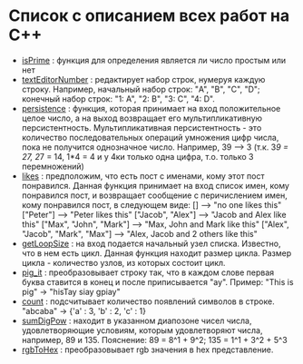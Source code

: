 # Список с описанием всех работ на C++

- [isPrime](https://github.com/GunBladeMan/someCodeForFun/blob/main/C%2B%2B/isPrime.txt) : функция для определения является ли число простым или нет
- [textEditorNumber](https://github.com/GunBladeMan/someCodeForFun/blob/main/C%2B%2B/textEditorNumber.txt) : редактирует набор строк, нумеруя каждую строку. Например, начальный набор строк: "A", "B", "C", "D"; конечный набор строк: "1: A", "2: B", "3: C", "4: D".
- [persistence](https://github.com/GunBladeMan/someCodeForFun/blob/main/C++/persistence.txt) : функция, которая принимает на вход положительное целое число, а на выход возвращает его мультипликативную персистентность. Мультипликативная персистентность - это количество последовательных операций умножения цифр числа, пока не получится однозначное число. Например, 39 --> 3 (т.к. 3*9 = 27, 2*7 = 14, 1*4 = 4 и у 4ки только одна цифра, т.о. только 3 перемножений)
- [likes](https://github.com/GunBladeMan/someCodeForFun/blob/main/C%2B%2B/likes.txt) : предположим, что есть пост с именами, кому этот пост понравился. Данная функция принимает на вход список имен, кому понравился пост, и возвращает сообщение с перичислением имен, кому понравился пост, в следующем виде:
  [] --> "no one likes this"
  ["Peter"] -->  "Peter likes this"
  ["Jacob", "Alex"] --> "Jacob and Alex like this"
  ["Max", "John", "Mark"] --> "Max, John and Mark like this"
  ["Alex", "Jacob", "Mark", "Max"] --> "Alex, Jacob and 2 others like this"
- [getLoopSize](https://github.com/GunBladeMan/someCodeForFun/blob/main/C%2B%2B/getLoopSize.txt) : на вход подается начальный узел списка. Известно, что в нем есть цикл. Данная функция находит размер цикла. Размер цикла - количество узлов, из которых состоит цикл.
- [pig_it](https://github.com/GunBladeMan/someCodeForFun/blob/main/C%2B%2B/pig_it.txt) : преобразовывает строку так, что в каждом слове первая буква ставится в конец и после приписывается "ay". Пример: "This is pig" -> "hisTay siay gpiay"
- [count](https://github.com/GunBladeMan/someCodeForFun/blob/main/C%2B%2B/count) : подсчитывает количество появлений символов в строке. "abcaba" -> {'a' : 3, 'b' : 2, 'c' : 1}
- [sumDigPow](https://github.com/GunBladeMan/someCodeForFun/blob/main/C%2B%2B/sumDigPow) : находит в указанном диапозоне чисел числа, удовлетворяющие условиям, которым удовлетворяют числа, например, 89 и 135. Пояснение: 89 = 8^1 + 9^2; 135 = 1^1 + 3^2 + 5^3
- [rgbToHex](https://github.com/GunBladeMan/someCodeForFun/blob/main/C%2B%2B/rgbToHex) : преобразовывает rgb значения в hex представление.
